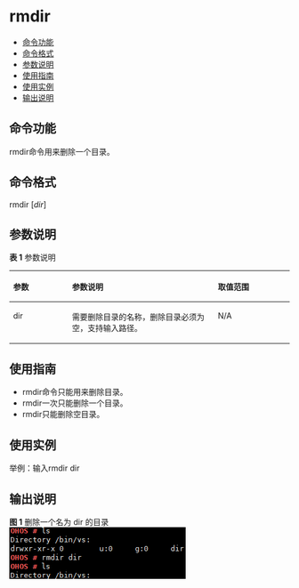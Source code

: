# rmdir<a name="ZH-CN_TOPIC_0000001052170280"></a>

-   [命令功能](#section1839611420266)
-   [命令格式](#section329574512266)
-   [参数说明](#section15865747102620)
-   [使用指南](#section107857508261)
-   [使用实例](#section11196165315262)
-   [输出说明](#section1073811415613)

## 命令功能<a name="section1839611420266"></a>

rmdir命令用来删除一个目录。

## 命令格式<a name="section329574512266"></a>

rmdir \[_dir_\]

## 参数说明<a name="section15865747102620"></a>

**表 1**  参数说明

<a name="table1557mcpsimp"></a>
<table><thead align="left"><tr id="row1563mcpsimp"><th class="cellrowborder" valign="top" width="21%" id="mcps1.2.4.1.1"><p id="p1565mcpsimp"><a name="p1565mcpsimp"></a><a name="p1565mcpsimp"></a>参数</p>
</th>
<th class="cellrowborder" valign="top" width="52%" id="mcps1.2.4.1.2"><p id="p1567mcpsimp"><a name="p1567mcpsimp"></a><a name="p1567mcpsimp"></a>参数说明</p>
</th>
<th class="cellrowborder" valign="top" width="27%" id="mcps1.2.4.1.3"><p id="p1569mcpsimp"><a name="p1569mcpsimp"></a><a name="p1569mcpsimp"></a>取值范围</p>
</th>
</tr>
</thead>
<tbody><tr id="row1570mcpsimp"><td class="cellrowborder" valign="top" width="21%" headers="mcps1.2.4.1.1 "><p id="p1572mcpsimp"><a name="p1572mcpsimp"></a><a name="p1572mcpsimp"></a>dir</p>
</td>
<td class="cellrowborder" valign="top" width="52%" headers="mcps1.2.4.1.2 "><p id="p1574mcpsimp"><a name="p1574mcpsimp"></a><a name="p1574mcpsimp"></a>需要删除目录的名称，删除目录必须为空，支持输入路径。</p>
</td>
<td class="cellrowborder" valign="top" width="27%" headers="mcps1.2.4.1.3 "><p id="p1576mcpsimp"><a name="p1576mcpsimp"></a><a name="p1576mcpsimp"></a>N/A</p>
</td>
</tr>
</tbody>
</table>

## 使用指南<a name="section107857508261"></a>

-   rmdir命令只能用来删除目录。
-   rmdir一次只能删除一个目录。
-   rmdir只能删除空目录。

## 使用实例<a name="section11196165315262"></a>

举例：输入rmdir dir

## 输出说明<a name="section1073811415613"></a>

**图 1**  删除一个名为 dir 的目录<a name="fig118404315311"></a>  
![](figures/删除一个名为-dir-的目录.png "删除一个名为-dir-的目录")

